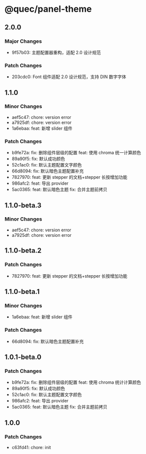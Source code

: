 # @quec/panel-theme

## 2.0.0

### Major Changes

-   9f57b03: 主题配置器重构，适配 2.0 设计规范

### Patch Changes

-   203cdc0: Font 组件适配 2.0 设计规范，支持 DIN 数字字体

## 1.1.0

### Minor Changes

-   aef5c47: chore: version error
-   a7925df: chore: version error
-   1a6ebaa: feat: 新增 slider 组件

### Patch Changes

-   b9fe72a: fix: 删除组件层级的配置
    feat: 使用 chroma 统一计算颜色
-   89a90f5: fix: 默认成功颜色
-   52c1ac0: fix: 默认主题配置文字颜色
-   66d8094: fix: 默认暗色主题配置补充
-   7827970: feat: 更新 stepper 的文档+stepper 长按增加功能
-   986afc2: feat: 导出 provider
-   5ac0365: feat: 默认暗色主题
    fix: 合并主题前拷贝

## 1.1.0-beta.3

### Minor Changes

-   aef5c47: chore: version error
-   a7925df: chore: version error

## 1.1.0-beta.2

### Patch Changes

-   7827970: feat: 更新 stepper 的文档+stepper 长按增加功能

## 1.1.0-beta.1

### Minor Changes

-   1a6ebaa: feat: 新增 slider 组件

### Patch Changes

-   66d8094: fix: 默认暗色主题配置补充

## 1.0.1-beta.0

### Patch Changes

-   b9fe72a: fix: 删除组件层级的配置
    feat: 使用 chroma 统计计算颜色
-   89a90f5: fix: 默认成功颜色
-   52c1ac0: fix: 默认主题配置文字颜色
-   986afc2: feat: 导出 provider
-   5ac0365: feat: 默认暗色主题
    fix: 合并主题前拷贝

## 1.0.0

### Patch Changes

-   c63fd41: chore: init
